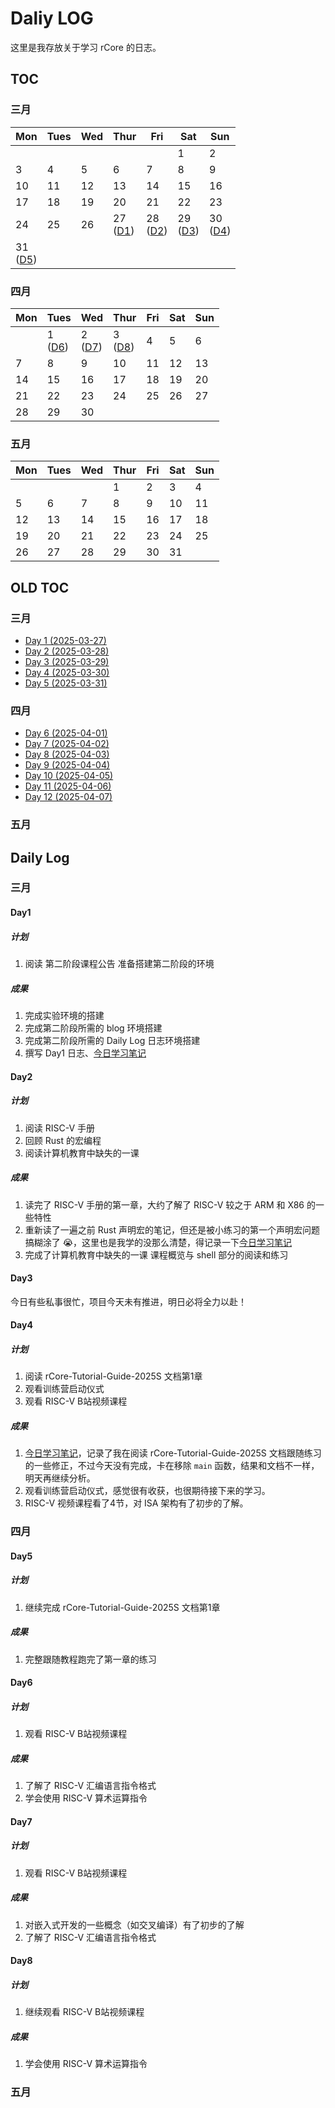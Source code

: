 # Daliy LOG

这里是我存放关于学习 rCore 的日志。

## TOC

### 三月

| Mon  | Tues | Wed  | Thur | Fri  | Sat  | Sun  |
| ---- | ---- | ---- | ---- | ---- | ---- | ---- |
|      |      |      |      |      | 1    | 2    |
| 3    | 4    | 5    | 6    | 7    | 8    | 9    |
| 10   | 11   | 12   | 13   | 14   | 15   | 16   |
| 17   | 18   | 19   | 20   | 21   | 22   | 23   |
| 24   | 25   | 26   | 27 <br> ([D1](#Day001)) | 28  <br> ([D2](#Day002))  | 29 <br> ([D3](#Day003))   | 30 <br> ([D4](#Day004))  |
| 31 <br> ([D5](#Day005))   |      |      |      |      |      |      |

### 四月

| Mon  | Tues | Wed  | Thur | Fri  | Sat  | Sun  |
| ---- | ---- | ---- | ---- | ---- | ---- | ---- |
|      | 1 <br> ([D6](#Day006))    | 2 <br> ([D7](#Day007))   | 3 <br> ([D8](#Day008))   | 4    | 5    | 6    |
| 7    | 8    | 9    | 10   | 11   | 12   | 13   |
| 14   | 15   | 16   | 17   | 18   | 19   | 20   |
| 21   | 22   | 23   | 24   | 25   | 26   | 27   |
| 28   | 29   | 30   |      |      |      |      |

### 五月

| Mon  | Tues | Wed  | Thur | Fri  | Sat  | Sun  |
| ---- | ---- | ---- | ---- | ---- | ---- | ---- |
|      |      |      | 1    | 2    | 3    | 4    |
| 5    | 6    | 7    | 8    | 9    | 10   | 11   |
| 12   | 13   | 14   | 15   | 16   | 17   | 18   |
| 19   | 20   | 21   | 22   | 23   | 24   | 25   |
| 26   | 27   | 28   | 29   | 30   | 31   |      |


## OLD TOC

### 三月

* [Day   1    (2025-03-27)](#Day001)   
* [Day   2    (2025-03-28)](#Day002)   
* [Day   3    (2025-03-29)](#Day003)  
* [Day   4    (2025-03-30)](#Day004)  
* [Day   5    (2025-03-31)](#Day005)  

### 四月

* [Day   6    (2025-04-01)](#Day006)  
* [Day   7    (2025-04-02)](#Day007)  
* [Day   8    (2025-04-03)](#Day008)  
* [Day   9    (2025-04-04)](#Day009)  
* [Day  10    (2025-04-05)](#Day010)  
* [Day  11    (2025-04-06)](#Day011)  
* [Day  12    (2025-04-07)](#Day012)  

### 五月

## Daily Log

### 三月
<span id="Day001"></span>

#### Day1 
##### 计划
1. 阅读 第二阶段课程公告 准备搭建第二阶段的环境

##### 成果

1. 完成实验环境的搭建
2. 完成第二阶段所需的 blog 环境搭建
3. 完成第二阶段所需的 Daily Log 日志环境搭建
4. 撰写 Day1 日志、[今日学习笔记](./doc/March/2025-03-27.md)

<span id="Day002"></span>
#### Day2

##### 计划
1. 阅读 RISC-V 手册
2. 回顾 Rust 的宏编程
3. 阅读计算机教育中缺失的一课

##### 成果
1. 读完了 RISC-V 手册的第一章，大约了解了 RISC-V 较之于 ARM 和 X86 的一些特性
2. 重新读了一遍之前 Rust 声明宏的笔记，但还是被小练习的第一个声明宏问题搞糊涂了 😭，这里也是我学的没那么清楚，得记录一下[今日学习笔记](./doc/March/2025-03-28.md)
3. 完成了计算机教育中缺失的一课 课程概览与 shell 部分的阅读和练习

<span id="Day003"></span>
#### Day3

今日有些私事很忙，项目今天未有推进，明日必将全力以赴！


<span id="Day004"></span>
#### Day4

##### 计划
1. 阅读 rCore-Tutorial-Guide-2025S 文档第1章
2. 观看训练营启动仪式
3. 观看 RISC-V B站视频课程

##### 成果
1. [今日学习笔记](./doc/March/2025-03-30.md)，记录了我在阅读 rCore-Tutorial-Guide-2025S 文档跟随练习的一些修正，不过今天没有完成，卡在移除 `main` 函数，结果和文档不一样，明天再继续分析。
2. 观看训练营启动仪式，感觉很有收获，也很期待接下来的学习。
3. RISC-V 视频课程看了4节，对 ISA 架构有了初步的了解。

### 四月

<span id="Day005"></span>
#### Day5

##### 计划
1. 继续完成 rCore-Tutorial-Guide-2025S 文档第1章

##### 成果
1. 完整跟随教程跑完了第一章的练习

<span id="Day006"></span>
#### Day6

##### 计划
1. 观看 RISC-V B站视频课程

##### 成果
1. 了解了 RISC-V 汇编语言指令格式
2. 学会使用 RISC-V 算术运算指令

<span id="Day007"></span>
#### Day7

##### 计划
1. 观看 RISC-V B站视频课程

##### 成果
1. 对嵌入式开发的一些概念（如交叉编译）有了初步的了解
2. 了解了 RISC-V 汇编语言指令格式

<span id="Day008"></span>
#### Day8

##### 计划
1. 继续观看 RISC-V B站视频课程

##### 成果
1. 学会使用 RISC-V 算术运算指令
 

### 五月